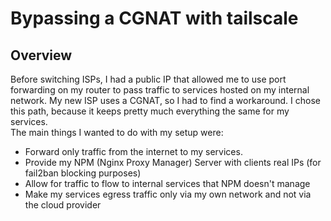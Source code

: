 # Bypassing a CGNAT with tailscale

## Overview
Before switching ISPs, I had a public IP that allowed me to use port forwarding on my router to pass traffic to services hosted on my internal network. 
My new ISP uses a CGNAT, so I had to find a workaround. I chose this path, because it keeps pretty much everything the same for my services.  
The main things I wanted to do with my setup were:
* Forward only traffic from the internet to my services.
* Provide my NPM (Nginx Proxy Manager) Server with clients real IPs (for fail2ban blocking purposes)
* Allow for traffic to flow to internal services that NPM doesn't manage
* Make my services egress traffic only via my own network and not via the cloud provider
